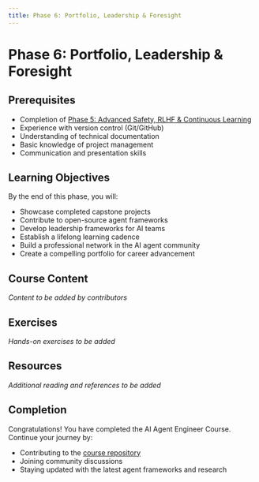 ```yaml
---
title: Phase 6: Portfolio, Leadership & Foresight
---
```


# Phase 6: Portfolio, Leadership & Foresight

## Prerequisites

- Completion of [Phase 5: Advanced Safety, RLHF & Continuous Learning](../phase-5/5-advanced-safety.md)
- Experience with version control (Git/GitHub)
- Understanding of technical documentation
- Basic knowledge of project management
- Communication and presentation skills

## Learning Objectives

By the end of this phase, you will:

- Showcase completed capstone projects
- Contribute to open-source agent frameworks
- Develop leadership frameworks for AI teams
- Establish a lifelong learning cadence
- Build a professional network in the AI agent community
- Create a compelling portfolio for career advancement

## Course Content

_Content to be added by contributors_

## Exercises

_Hands-on exercises to be added_

## Resources

_Additional reading and references to be added_

## Completion

Congratulations! You have completed the AI Agent Engineer Course. Continue your journey by:

- Contributing to the [course repository](https://github.com/ai-agent-lab/agent-engineer-course)
- Joining community discussions
- Staying updated with the latest agent frameworks and research
